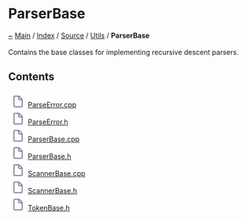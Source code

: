 <a id="parserbase"></a>
<h1>ParserBase</h1>
<a id="dir_228a382b75cefd1e10dd6a0b6021583d"></a>
<a id="parserbase"></a>
<a href="https://github.com/CharlesCarley/MdDox">~</a>
<a href="indexpage.md#main">Main</a>
<span class="inline-text">/</span>
<a href="index.md#index">Index</a>
<span class="inline-text">/</span>
<a href="dir_74389ed8173ad57b461b9d623a1f3867.md#source">Source</a>
<span class="inline-text">/</span>
<a href="dir_5c09e96eccedf512ae411d636afd2712.md#utils">Utils</a>
<span class="inline-text">/</span>
<span class="bold-text"><b>ParserBase</b></span>
<br/>
<br/>
<span class="inline-text">Contains the base classes for implementing recursive descent parsers. </span>
<a id="contents"></a>
<h2>Contents</h2>
<span class="icon-list-item"><a href="https://github.com/CharlesCarley/MdDox/blob/master/Source/Utils/ParserBase//ParseError.cpp#L1" class="icon-list-item"><img src="../images/file24px.svg" class="icon-list-item"/><span class="icon-list-item">ParseError.cpp</span>
</a>
</span>
<br/>
<span class="icon-list-item"><a href="https://github.com/CharlesCarley/MdDox/blob/master/Source/Utils/ParserBase//ParseError.h#L1" class="icon-list-item"><img src="../images/file24px.svg" class="icon-list-item"/><span class="icon-list-item">ParseError.h</span>
</a>
</span>
<br/>
<span class="icon-list-item"><a href="https://github.com/CharlesCarley/MdDox/blob/master/Source/Utils/ParserBase//ParserBase.cpp#L1" class="icon-list-item"><img src="../images/file24px.svg" class="icon-list-item"/><span class="icon-list-item">ParserBase.cpp</span>
</a>
</span>
<br/>
<span class="icon-list-item"><a href="https://github.com/CharlesCarley/MdDox/blob/master/Source/Utils/ParserBase//ParserBase.h#L1" class="icon-list-item"><img src="../images/file24px.svg" class="icon-list-item"/><span class="icon-list-item">ParserBase.h</span>
</a>
</span>
<br/>
<span class="icon-list-item"><a href="https://github.com/CharlesCarley/MdDox/blob/master/Source/Utils/ParserBase//ScannerBase.cpp#L1" class="icon-list-item"><img src="../images/file24px.svg" class="icon-list-item"/><span class="icon-list-item">ScannerBase.cpp</span>
</a>
</span>
<br/>
<span class="icon-list-item"><a href="https://github.com/CharlesCarley/MdDox/blob/master/Source/Utils/ParserBase//ScannerBase.h#L1" class="icon-list-item"><img src="../images/file24px.svg" class="icon-list-item"/><span class="icon-list-item">ScannerBase.h</span>
</a>
</span>
<br/>
<span class="icon-list-item"><a href="https://github.com/CharlesCarley/MdDox/blob/master/Source/Utils/ParserBase//TokenBase.h#L1" class="icon-list-item"><img src="../images/file24px.svg" class="icon-list-item"/><span class="icon-list-item">TokenBase.h</span>
</a>
</span>
<br/>
</div>
</div>
</body>
</html>
